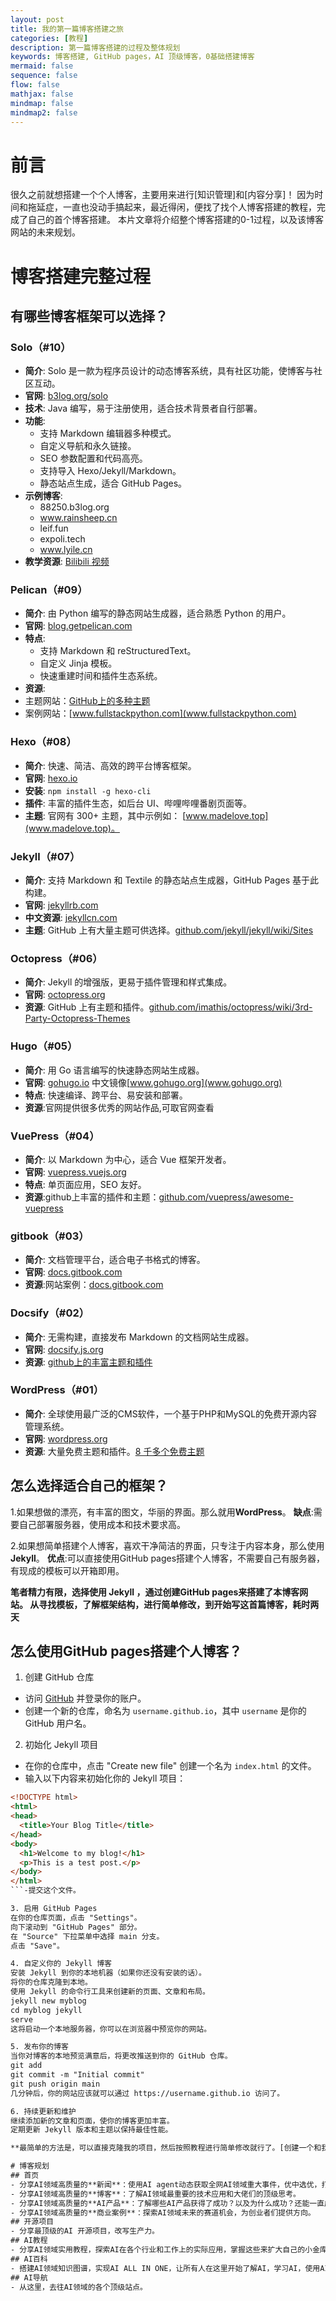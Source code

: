 ```yaml
---
layout: post
title: 我的第一篇博客搭建之旅
categories: [教程]
description: 第一篇博客搭建的过程及整体规划
keywords: 博客搭建, GitHub pages，AI 顶级博客，0基础搭建博客
mermaid: false
sequence: false
flow: false
mathjax: false
mindmap: false
mindmap2: false
---
```


# 前言

很久之前就想搭建一个个人博客，主要用来进行[知识管理]和[内容分享]！
因为时间和拖延症，一直也没动手搞起来，最近得闲，便找了找个人博客搭建的教程，完成了自己的首个博客搭建。
本片文章将介绍整个博客搭建的0-1过程，以及该博客网站的未来规划。

# 博客搭建完整过程
## 有哪些博客框架可以选择？
### Solo（#10）
- **简介**: Solo 是一款为程序员设计的动态博客系统，具有社区功能，使博客与社区互动。
- **官网**: [b3log.org/solo](http://b3log.org/solo)
- **技术**: Java 编写，易于注册使用，适合技术背景者自行部署。
- **功能**:
  - 支持 Markdown 编辑器多种模式。
  - 自定义导航和永久链接。
  - SEO 参数配置和代码高亮。
  - 支持导入 Hexo/Jekyll/Markdown。
  - 静态站点生成，适合 GitHub Pages。
- **示例博客**: 
  - 88250.b3log.org
  - www.rainsheep.cn
  - leif.fun
  - expoli.tech
  - www.lyile.cn
- **教学资源**: [Bilibili 视频](http://www.bilibili.com/video/BV1xz…)

### Pelican（#09）
- **简介**: 由 Python 编写的静态网站生成器，适合熟悉 Python 的用户。
- **官网**: [blog.getpelican.com](http://blog.getpelican.com)
- **特点**:
  - 支持 Markdown 和 reStructuredText。
  - 自定义 Jinja 模板。
  - 快速重建时间和插件生态系统。
- **资源**:
- 主题网站：[GitHub上的多种主题](https://github.com/getpelican/pelican-themes)
- 案例网站：[www.fullstackpython.com](www.fullstackpython.com)

### Hexo（#08）
- **简介**: 快速、简洁、高效的跨平台博客框架。
- **官网**: [hexo.io](http://hexo.io)
- **安装**: `npm install -g hexo-cli`
- **插件**: 丰富的插件生态，如后台 UI、哔哩哔哩番剧页面等。
- **主题**: 官网有 300+ 主题，其中示例如： [www.madelove.top](www.madelove.top)。

### Jekyll（#07）
- **简介**: 支持 Markdown 和 Textile 的静态站点生成器，GitHub Pages 基于此构建。
- **官网**: [jekyllrb.com](http://jekyllrb.com)
- **中文资源**: [jekyllcn.com](http://jekyllcn.com)
- **主题**: GitHub 上有大量主题可供选择。[github.com/jekyll/jekyll/wiki/Sites](https://github.com/jekyll/jekyll/wiki/Sites)

### Octopress（#06）
- **简介**: Jekyll 的增强版，更易于插件管理和样式集成。
- **官网**: [octopress.org](http://octopress.org)
- **资源**: GitHub 上有主题和插件。[github.com/imathis/octopress/wiki/3rd-Party-Octopress-Themes](https://github.com/imathis/octopress/wiki/3rd-Party-Octopress-Themes)

### Hugo（#05）
- **简介**: 用 Go 语言编写的快速静态网站生成器。
- **官网**: [gohugo.io](http://gohugo.io)  中文镜像[www.gohugo.org](www.gohugo.org)
- **特点**: 快速编译、跨平台、易安装和部署。
- **资源**:官网提供很多优秀的网站作品,可取官网查看

### VuePress（#04）
- **简介**: 以 Markdown 为中心，适合 Vue 框架开发者。
- **官网**: [vuepress.vuejs.org](http://vuepress.vuejs.org)
- **特点**: 单页面应用，SEO 友好。
- **资源**:github上丰富的插件和主题：[github.com/vuepress/awesome-vuepress](https://github.com/vuepress/awesome-vuepress)

### gitbook（#03）
- **简介**: 文档管理平台，适合电子书格式的博客。
- **官网**: [docs.gitbook.com](http://docs.gitbook.com)
- **资源**:网站案例：[docs.gitbook.com](docs.gitbook.com)
### Docsify（#02）
- **简介**: 无需构建，直接发布 Markdown 的文档网站生成器。
- **官网**: [docsify.js.org](http://docsify.js.org)
- **资源**: [github上的丰富主题和插件](https://github.com/docsifyjs/awesome-docsify)

### WordPress（#01）
- **简介**: 全球使用最广泛的CMS软件，一个基于PHP和MySQL的免费开源内容管理系统。
- **官网**: [wordpress.org](http://wordpress.org)
- **资源**: 大量免费主题和插件。[8 千多个免费主题](wordpress.org/showcase)

## 怎么选择适合自己的框架？
1.如果想做的漂亮，有丰富的图文，华丽的界面。那么就用**WordPress**。
**缺点**:需要自己部署服务器，使用成本和技术要求高。

2.如果想简单搭建个人博客，喜欢干净简洁的界面，只专注于内容本身，那么使用**Jekyll**。
**优点**:可以直接使用GitHub pages搭建个人博客，不需要自己有服务器，有现成的模板可以开箱即用。

**笔者精力有限，选择使用 Jekyll ，通过创建GitHub pages来搭建了本博客网站。
从寻找模板，了解框架结构，进行简单修改，到开始写这首篇博客，耗时两天**

## 怎么使用GitHub pages搭建个人博客？
1. 创建 GitHub 仓库
- 访问 [GitHub](https://github.com) 并登录你的账户。
- 创建一个新的仓库，命名为 `username.github.io`，其中 `username` 是你的 GitHub 用户名。

2. 初始化 Jekyll 项目
- 在你的仓库中，点击 "Create new file" 创建一个名为 `index.html` 的文件。
- 输入以下内容来初始化你的 Jekyll 项目：

```html
<!DOCTYPE html>
<html>
<head>
  <title>Your Blog Title</title>
</head>
<body>
  <h1>Welcome to my blog!</h1>
  <p>This is a test post.</p>
</body>
</html>
```-提交这个文件。

3. 启用 GitHub Pages
在你的仓库页面，点击 "Settings"。
向下滚动到 "GitHub Pages" 部分。
在 "Source" 下拉菜单中选择 main 分支。
点击 "Save"。

4. 自定义你的 Jekyll 博客
安装 Jekyll 到你的本地机器（如果你还没有安装的话）。
将你的仓库克隆到本地。
使用 Jekyll 的命令行工具来创建新的页面、文章和布局。
jekyll new myblog
cd myblog jekyll
serve
这将启动一个本地服务器，你可以在浏览器中预览你的网站。

5. 发布你的博客
当你对博客的本地预览满意后，将更改推送到你的 GitHub 仓库。
git add
git commit -m "Initial commit"
git push origin main
几分钟后，你的网站应该就可以通过 https://username.github.io 访问了。

6. 持续更新和维护
继续添加新的文章和页面，使你的博客更加丰富。
定期更新 Jekyll 版本和主题以保持最佳性能。

**最简单的方法是，可以直接克隆我的项目，然后按照教程进行简单修改就行了。[创建一个和我一样的博客教程](https://github.com/iwillrun/iwillrun.github.io/blob/master/README.md)**

# 博客规划
## 首页
- 分享AI领域高质量的**新闻**：使用AI agent动态获取全网AI领域重大事件，优中选优，打破信息壁垒。
- 分享AI领域高质量的**博客**：了解AI领域最重要的技术应用和大佬们的顶级思考。
- 分享AI领域高质量的**AI产品**：了解哪些AI产品获得了成功？以及为什么成功？还能一直成功下去吗？
- 分享AI领域高质量的**商业案例**：探索AI领域未来的赛道机会，为创业者们提供方向。
## 开源项目
- 分享最顶级的AI 开源项目，改写生产力。
## AI教程
- 分享AI领域实用教程，探索AI在各个行业和工作上的实际应用，掌握这些来扩大自己的小金库。
## AI百科
- 搭建AI领域知识图谱，实现AI ALL IN ONE，让所有人在这里开始了解AI，学习AI，使用AI
## AI导航
- 从这里，去往AI领域的各个顶级站点。
